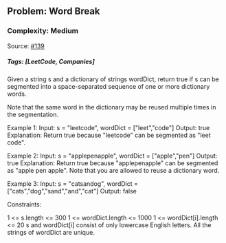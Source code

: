 ## Problem: Word Break

### Complexity: Medium

Source: [#139](https://leetcode.com/problems/word-break/description/)

##### Tags: [LeetCode, Companies]

Given a string s and a dictionary of strings wordDict, return true if s can be segmented into a space-separated sequence of one or more dictionary words.

Note that the same word in the dictionary may be reused multiple times in the segmentation.

Example 1:
Input: s = "leetcode", wordDict = ["leet","code"]
Output: true
Explanation: Return true because "leetcode" can be segmented as "leet code".

Example 2:
Input: s = "applepenapple", wordDict = ["apple","pen"]
Output: true
Explanation: Return true because "applepenapple" can be segmented as "apple pen apple".
Note that you are allowed to reuse a dictionary word.

Example 3:
Input: s = "catsandog", wordDict = ["cats","dog","sand","and","cat"]
Output: false

Constraints:

1 <= s.length <= 300
1 <= wordDict.length <= 1000
1 <= wordDict[i].length <= 20
s and wordDict[i] consist of only lowercase English letters.
All the strings of wordDict are unique.
